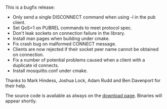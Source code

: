 <!--
.. title: Version 0.9.2 released
.. slug: version-0-9-2-released
.. date: 2011-02-10 00:28:23
.. tags: Releases
.. category:
.. link:
.. description:
.. type: text
-->

This is a bugfix release:

 * Only send a single DISCONNECT command when using -l in the pub client.
 * Set QoS=1 on PUBREL commands to meet protocol spec.
 * Don't leak sockets on connection failure in the library.
 * Install man pages when building under cmake.
 * Fix crash bug on malformed CONNECT message.
 * Clients are now rejected if their socket peer name cannot be obtained on
   connection.
 * Fix a number of potential problems caused when a client with a duplicate id
   connects.
 * Install mosquitto.conf under cmake.

Thanks to Mark Hindess, Joshua Lock, Adam Rudd and Ben Davenport for their
help.

The source code is available as always on the [download page]. Binaries will
appear shortly.

[download page]: /download
